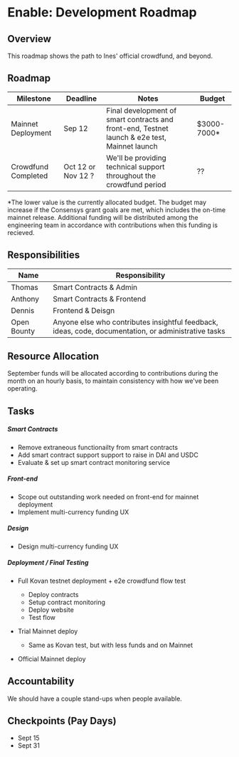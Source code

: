 # Enable: Development Roadmap

## Overview
This roadmap shows the path to Ines' official crowdfund, and beyond.

## Roadmap

| Milestone           | Deadline           | Notes                                                                                         | Budget      |
| ------------------- | ------------------ | --------------------------------------------------------------------------------------------- | ----------- |
| Mainnet Deployment  | Sep 12             | Final development of smart contracts and front-end, Testnet launch & e2e test, Mainnet launch | $3000-7000* |
| Crowdfund Completed | Oct 12 or Nov 12 ? | We'll be providing technical support throughout the crowdfund period                          | ??          |

*The lower value is the currently allocated budget. The budget may increase if the Consensys grant goals are met, which includes the on-time mainnet release. Additional funding will be distributed among the engineering team in accordance with contributions when this funding is recieved.

## Responsibilities

| Name        | Responsibility                                                                                       |
| ----------- | ---------------------------------------------------------------------------------------------------- |
| Thomas      | Smart Contracts & Admin                                                                              |
| Anthony     | Smart Contracts & Frontend                                                                           |
| Dennis      | Frontend & Deisgn                                                                                    |
| Open Bounty | Anyone else who contributes insightful feedback, ideas, code, documentation, or administrative tasks |

## Resource Allocation
September funds will be allocated according to contributions during the month on an hourly basis, to maintain consistency with how we've been operating.

## Tasks

##### Smart Contracts
* Remove extraneous functionailty from smart contracts
* Add smart contract support support to raise in DAI and USDC
* Evaluate & set up smart contract monitoring service

##### Front-end
* Scope out outstanding work needed on front-end for mainnet deployment
* Implement multi-currency funding UX

##### Design
* Design multi-currency funding UX

##### Deployment / Final Testing
* Full Kovan testnet deployment + e2e crowdfund flow test
  * Deploy contracts
  * Setup contract monitoring
  * Deploy website
  * Test flow

* Trial Mainnet deploy
  * Same as Kovan test, but with less funds and on Mainnet

* Official Mainnet deploy

## Accountability
We should have a couple stand-ups when people available.

## Checkpoints (Pay Days)
  * Sept 15
  * Sept 31
